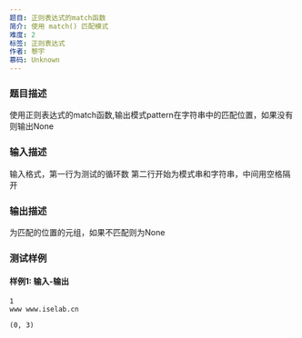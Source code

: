 ```yaml
---
题目: 正则表达式的match函数
简介: 使用 match() 匹配模式
难度: 2
标签: 正则表达式
作者: 黎宇
慕码: Unknown
---
```


### 题目描述

使用正则表达式的match函数,输出模式pattern在字符串中的匹配位置，如果没有则输出None

### 输入描述

输入格式，第一行为测试的循环数
第二行开始为模式串和字符串，中间用空格隔开

### 输出描述

为匹配的位置的元组，如果不匹配则为None

### 测试样例

#### 样例1: 输入-输出

```
1
www www.iselab.cn
```

```
(0, 3)
```
